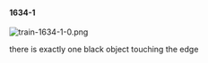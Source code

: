 #### 1634-1
![train-1634-1-0.png](https://github.com/lil-lab/nlvr/raw/master/nlvr/train/images/55/train-1634-1-0.png "train-1634-1-0.png")

there is exactly one black object touching the edge
